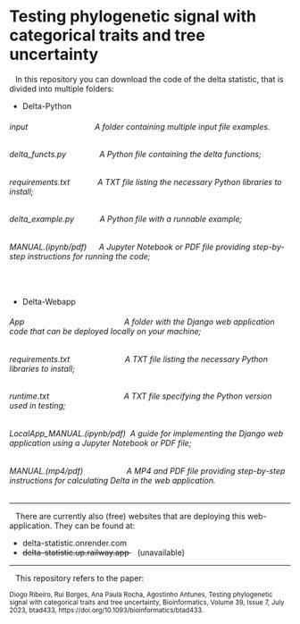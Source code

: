 # Testing phylogenetic signal with categorical traits and tree uncertainty

<p> &ensp; In this repository you can download the code of the delta statistic, that is divided into multiple folders: </p>

<ul>
    <li> Delta-Python </li>
</ul>
<h6> input &emsp;&emsp;&emsp;&emsp;&emsp;&emsp;&emsp;&emsp;&nbsp;A folder containing multiple input file examples. </h6>
<h6> delta_functs.py &emsp;&emsp;&emsp;&emsp;A Python file containing the delta functions; </h6>
<h6> requirements.txt &emsp;&emsp;&emsp;&nbsp;A TXT file listing the necessary Python libraries to install; <h6>
<h6> delta_example.py &emsp;&emsp;&emsp;A Python file with a runnable example; </h6>
<h6> MANUAL.(ipynb/pdf) &emsp;&nbsp;A Jupyter Notebook or PDF file providing step-by-step instructions for running the code; </h6>

<br>
<ul>
    <li> Delta-Webapp </li>
</ul>
<h6> App &emsp;&emsp;&emsp;&emsp;&emsp;&emsp;&emsp;&emsp;&emsp;&emsp;&emsp;&emsp;&ensp;A folder with the Django web application code that can be deployed locally on your machine; </h6>
<h6> requirements.txt &emsp;&emsp;&emsp;&emsp;&emsp;&emsp;&ensp; A TXT file listing the necessary Python libraries to install; <h6>
<h6> runtime.txt &emsp;&emsp;&emsp;&emsp;&emsp;&emsp;&emsp;&emsp;&emsp; A TXT file specifying the Python version used in testing; <h6>
<h6> LocalApp_MANUAL.(ipynb/pdf) &nbsp;A guide for implementing the Django web application using a Jupyter Notebook or PDF file; </h6>
<h6> MANUAL.(mp4/pdf) &emsp;&emsp;&emsp;&emsp;&emsp;&nbsp;A MP4 and PDF file providing step-by-step instructions for calculating Delta in the web application. </h6>

---

<p> &ensp; There are currently also (free) websites that are deploying this web-application. They can be found at: </p>

<ul>
  <li> delta-statistic.onrender.com </li>
  <li> <s> delta-statistic.up.railway.app </s> &ensp; (unavailable) </li>
</ul>

---

<p> &ensp; This repository refers to the paper: </p>
<sub> Diogo Ribeiro, Rui Borges, Ana Paula Rocha, Agostinho Antunes, Testing phylogenetic signal with categorical traits and tree uncertainty, Bioinformatics, Volume 39, Issue 7, July 2023, btad433, https://doi.org/10.1093/bioinformatics/btad433. </sub>
